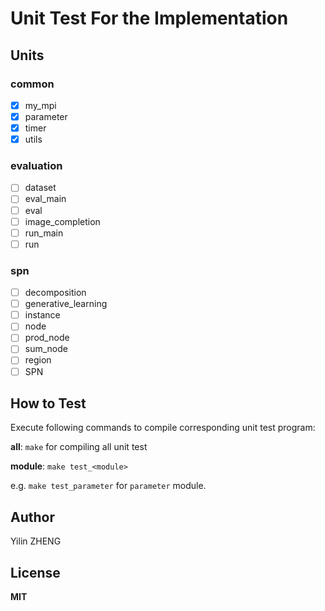 # Unit Test For the Implementation

## Units

### common

- [x] my_mpi
- [x] parameter
- [x] timer
- [x] utils

### evaluation

- [ ] dataset
- [ ] eval_main
- [ ] eval
- [ ] image_completion
- [ ] run_main
- [ ] run

### spn

- [ ] decomposition
- [ ] generative_learning
- [ ] instance
- [ ] node
- [ ] prod_node
- [ ] sum_node
- [ ] region
- [ ] SPN

## How to Test

Execute following commands to compile corresponding unit test program:

**all**: `make` for compiling all unit test

**module**: `make test_<module>`

e.g. `make test_parameter` for `parameter` module.

## Author

Yilin ZHENG

## License

**MIT**
